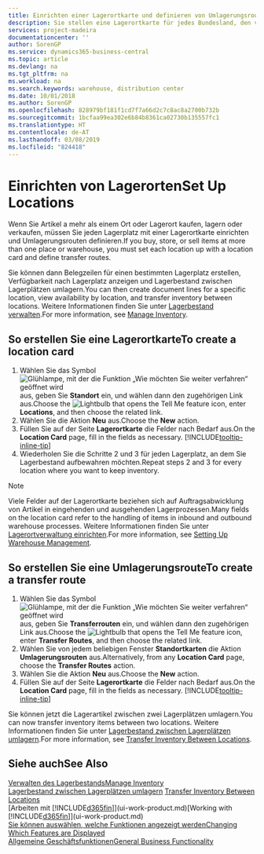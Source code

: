 ```yaml
---
title: Einrichten einer Lagerortkarte und definieren von Umlagerungsrouten| Microsoft Docs
description: Sie stellen eine Lagerortkarte für jedes Bundesland, den von Lagerartikel speichern, beispielsweise, ein Lager oder eine Vertriebsstelle und Einrichtungsrouten, um Artikel zwischen Lagerorten umlagern erstellen.
services: project-madeira
documentationcenter: ''
author: SorenGP
ms.service: dynamics365-business-central
ms.topic: article
ms.devlang: na
ms.tgt_pltfrm: na
ms.workload: na
ms.search.keywords: warehouse, distribution center
ms.date: 10/01/2018
ms.author: SorenGP
ms.openlocfilehash: 828979bf181f1cd7f7a66d2c7c8ac8a2700b732b
ms.sourcegitcommit: 1bcfaa99ea302e6b84b8361ca02730b135557fc1
ms.translationtype: HT
ms.contentlocale: de-AT
ms.lasthandoff: 03/08/2019
ms.locfileid: "824418"
---
```

# <a name="set-up-locations"></a><span data-ttu-id="136a0-103">Einrichten von Lagerorten</span><span class="sxs-lookup"><span data-stu-id="136a0-103">Set Up Locations</span></span>
<span data-ttu-id="136a0-104">Wenn Sie Artikel a mehr als einem Ort oder Lagerort kaufen, lagern oder verkaufen, müssen Sie jeden Lagerplatz mit einer Lagerortkarte einrichten und Umlagerungsrouten definieren.</span><span class="sxs-lookup"><span data-stu-id="136a0-104">If you buy, store, or sell items at more than one place or warehouse, you must set each location up with a location card and define transfer routes.</span></span>

<span data-ttu-id="136a0-105">Sie können dann Belegzeilen für einen bestimmten Lagerplatz erstellen, Verfügbarkeit nach Lagerplatz anzeigen und Lagerbestand zwischen Lagerplätzen umlagern.</span><span class="sxs-lookup"><span data-stu-id="136a0-105">You can then create document lines for a specific location, view availability by location, and transfer inventory between locations.</span></span> <span data-ttu-id="136a0-106">Weitere Informationen finden Sie unter [Lagerbestand verwalten](inventory-manage-inventory.md).</span><span class="sxs-lookup"><span data-stu-id="136a0-106">For more information, see [Manage Inventory](inventory-manage-inventory.md).</span></span>

## <a name="to-create-a-location-card"></a><span data-ttu-id="136a0-107">So erstellen Sie eine Lagerortkarte</span><span class="sxs-lookup"><span data-stu-id="136a0-107">To create a location card</span></span>
1. <span data-ttu-id="136a0-108">Wählen Sie das Symbol ![Glühlampe, mit der die Funktion „Wie möchten Sie weiter verfahren“ geöffnet wird](media/ui-search/search_small.png "Wie möchten Sie weiter verfahren?") aus, geben Sie **Standort** ein, und wählen dann den zugehörigen Link aus.</span><span class="sxs-lookup"><span data-stu-id="136a0-108">Choose the ![Lightbulb that opens the Tell Me feature](media/ui-search/search_small.png "Tell me what you want to do") icon, enter **Locations**, and then choose the related link.</span></span>
2. <span data-ttu-id="136a0-109">Wählen Sie die Aktion **Neu** aus.</span><span class="sxs-lookup"><span data-stu-id="136a0-109">Choose the **New** action.</span></span>
3. <span data-ttu-id="136a0-110">Füllen Sie auf der Seite **Lagerortkarte** die Felder nach Bedarf aus.</span><span class="sxs-lookup"><span data-stu-id="136a0-110">On the **Location Card** page, fill in the fields as necessary.</span></span> [!INCLUDE[tooltip-inline-tip](includes/tooltip-inline-tip_md.md)]
4. <span data-ttu-id="136a0-111">Wiederholen Sie die Schritte 2 und 3 für jeden Lagerplatz, an dem Sie Lagerbestand aufbewahren möchten.</span><span class="sxs-lookup"><span data-stu-id="136a0-111">Repeat steps 2 and 3 for every location where you want to keep inventory.</span></span>

> [!NOTE]  
> <span data-ttu-id="136a0-112">Viele Felder auf der Lagerortkarte beziehen sich auf Auftragsabwicklung von Artikel in eingehenden und ausgehenden Lagerprozessen.</span><span class="sxs-lookup"><span data-stu-id="136a0-112">Many fields on the location card refer to the handling of items in inbound and outbound warehouse processes.</span></span> <span data-ttu-id="136a0-113">Weitere Informationen finden Sie unter [Lagerortverwaltung einrichten](warehouse-setup-warehouse.md).</span><span class="sxs-lookup"><span data-stu-id="136a0-113">For more information, see [Setting Up Warehouse Management](warehouse-setup-warehouse.md).</span></span>

## <a name="to-create-a-transfer-route"></a><span data-ttu-id="136a0-114">So erstellen Sie eine Umlagerungsroute</span><span class="sxs-lookup"><span data-stu-id="136a0-114">To create a transfer route</span></span>
1. <span data-ttu-id="136a0-115">Wählen Sie das Symbol ![Glühlampe, mit der die Funktion „Wie möchten Sie weiter verfahren“ geöffnet wird](media/ui-search/search_small.png "Wie möchten Sie weiter verfahren?") aus, geben Sie **Transferrouten** ein, und wählen dann den zugehörigen Link aus.</span><span class="sxs-lookup"><span data-stu-id="136a0-115">Choose the ![Lightbulb that opens the Tell Me feature](media/ui-search/search_small.png "Tell me what you want to do") icon, enter **Transfer Routes**, and then choose the related link.</span></span>
2. <span data-ttu-id="136a0-116">Wählen Sie von jedem beliebigen Fenster **Standortkarten** die Aktion **Umlagerungsrouten** aus.</span><span class="sxs-lookup"><span data-stu-id="136a0-116">Alternatively, from any **Location Card** page, choose the **Transfer Routes** action.</span></span>
3. <span data-ttu-id="136a0-117">Wählen Sie die Aktion **Neu** aus.</span><span class="sxs-lookup"><span data-stu-id="136a0-117">Choose the **New** action.</span></span>
4. <span data-ttu-id="136a0-118">Füllen Sie auf der Seite **Lagerortkarte** die Felder nach Bedarf aus.</span><span class="sxs-lookup"><span data-stu-id="136a0-118">On the **Location Card** page, fill in the fields as necessary.</span></span> [!INCLUDE[tooltip-inline-tip](includes/tooltip-inline-tip_md.md)]

<span data-ttu-id="136a0-119">Sie können jetzt die Lagerartikel zwischen zwei Lagerplätzen umlagern.</span><span class="sxs-lookup"><span data-stu-id="136a0-119">You can now transfer inventory items between two locations.</span></span> <span data-ttu-id="136a0-120">Weitere Informationen finden Sie unter [Lagerbestand zwischen Lagerplätzen umlagern](inventory-how-transfer-between-locations.md).</span><span class="sxs-lookup"><span data-stu-id="136a0-120">For more information, see [Transfer Inventory Between Locations](inventory-how-transfer-between-locations.md).</span></span>    

## <a name="see-also"></a><span data-ttu-id="136a0-121">Siehe auch</span><span class="sxs-lookup"><span data-stu-id="136a0-121">See Also</span></span>
[<span data-ttu-id="136a0-122">Verwalten des Lagerbestands</span><span class="sxs-lookup"><span data-stu-id="136a0-122">Manage Inventory</span></span>](inventory-manage-inventory.md)  
<span data-ttu-id="136a0-123">[Lagerbestand zwischen Lagerplätzen umlagern](inventory-how-transfer-between-locations.md)  </span><span class="sxs-lookup"><span data-stu-id="136a0-123">[Transfer Inventory Between Locations](inventory-how-transfer-between-locations.md)  </span></span>  
<span data-ttu-id="136a0-124">[Arbeiten mit [!INCLUDE[d365fin](includes/d365fin_md.md)]](ui-work-product.md)</span><span class="sxs-lookup"><span data-stu-id="136a0-124">[Working with [!INCLUDE[d365fin](includes/d365fin_md.md)]](ui-work-product.md)</span></span>  
[<span data-ttu-id="136a0-125">Sie können auswählen, welche Funktionen angezeigt werden</span><span class="sxs-lookup"><span data-stu-id="136a0-125">Changing Which Features are Displayed</span></span>](ui-experiences.md)  
[<span data-ttu-id="136a0-126">Allgemeine Geschäftsfunktionen</span><span class="sxs-lookup"><span data-stu-id="136a0-126">General Business Functionality</span></span>](ui-across-business-areas.md)
